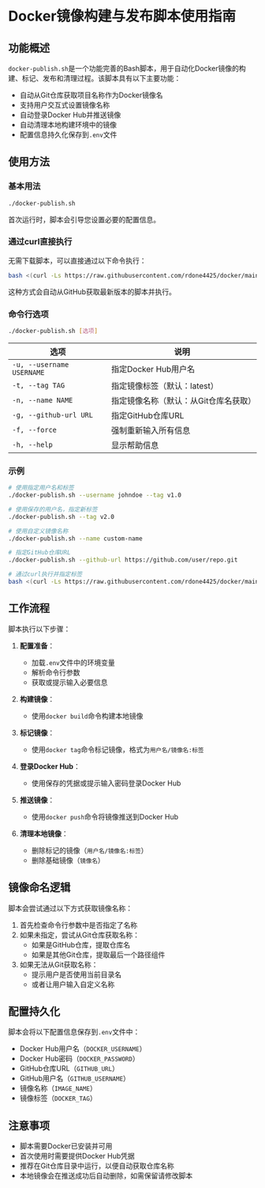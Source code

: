 # Docker镜像构建与发布脚本使用指南

## 功能概述

`docker-publish.sh`是一个功能完善的Bash脚本，用于自动化Docker镜像的构建、标记、发布和清理过程。该脚本具有以下主要功能：

- 自动从Git仓库获取项目名称作为Docker镜像名
- 支持用户交互式设置镜像名称
- 自动登录Docker Hub并推送镜像
- 自动清理本地构建环境中的镜像
- 配置信息持久化保存到`.env`文件

## 使用方法

### 基本用法

```bash
./docker-publish.sh
```

首次运行时，脚本会引导您设置必要的配置信息。

### 通过curl直接执行

无需下载脚本，可以直接通过以下命令执行：

```bash
bash <(curl -Ls https://raw.githubusercontent.com/rdone4425/docker/main/docker-publish.sh)
```

这种方式会自动从GitHub获取最新版本的脚本并执行。

### 命令行选项

```bash
./docker-publish.sh [选项]
```

| 选项 | 说明 |
|------|------|
| `-u, --username USERNAME` | 指定Docker Hub用户名 |
| `-t, --tag TAG` | 指定镜像标签（默认：latest） |
| `-n, --name NAME` | 指定镜像名称（默认：从Git仓库名获取） |
| `-g, --github-url URL` | 指定GitHub仓库URL |
| `-f, --force` | 强制重新输入所有信息 |
| `-h, --help` | 显示帮助信息 |

### 示例

```bash
# 使用指定用户名和标签
./docker-publish.sh --username johndoe --tag v1.0

# 使用保存的用户名，指定新标签
./docker-publish.sh --tag v2.0

# 使用自定义镜像名称
./docker-publish.sh --name custom-name

# 指定GitHub仓库URL
./docker-publish.sh --github-url https://github.com/user/repo.git

# 通过curl执行并指定标签
bash <(curl -Ls https://raw.githubusercontent.com/rdone4425/docker/main/docker-publish.sh) --tag v1.0
```

## 工作流程

脚本执行以下步骤：

1. **配置准备**：
   - 加载`.env`文件中的环境变量
   - 解析命令行参数
   - 获取或提示输入必要信息

2. **构建镜像**：
   - 使用`docker build`命令构建本地镜像

3. **标记镜像**：
   - 使用`docker tag`命令标记镜像，格式为`用户名/镜像名:标签`

4. **登录Docker Hub**：
   - 使用保存的凭据或提示输入密码登录Docker Hub

5. **推送镜像**：
   - 使用`docker push`命令将镜像推送到Docker Hub

6. **清理本地镜像**：
   - 删除标记的镜像（`用户名/镜像名:标签`）
   - 删除基础镜像（`镜像名`）

## 镜像命名逻辑

脚本会尝试通过以下方式获取镜像名称：

1. 首先检查命令行参数中是否指定了名称
2. 如果未指定，尝试从Git仓库获取名称：
   - 如果是GitHub仓库，提取仓库名
   - 如果是其他Git仓库，提取最后一个路径组件
3. 如果无法从Git获取名称：
   - 提示用户是否使用当前目录名
   - 或者让用户输入自定义名称

## 配置持久化

脚本会将以下配置信息保存到`.env`文件中：

- Docker Hub用户名（`DOCKER_USERNAME`）
- Docker Hub密码（`DOCKER_PASSWORD`）
- GitHub仓库URL（`GITHUB_URL`）
- GitHub用户名（`GITHUB_USERNAME`）
- 镜像名称（`IMAGE_NAME`）
- 镜像标签（`DOCKER_TAG`）

## 注意事项

- 脚本需要Docker已安装并可用
- 首次使用时需要提供Docker Hub凭据
- 推荐在Git仓库目录中运行，以便自动获取仓库名称
- 本地镜像会在推送成功后自动删除，如需保留请修改脚本 